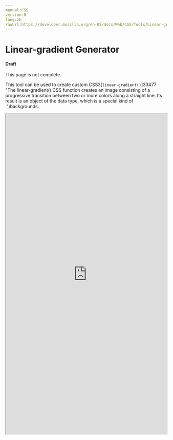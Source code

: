 ```yaml
---
manual:CSS
version:0
lang:zh
rawUrl:https://developer.mozilla.org/en-US/docs/Web/CSS/Tools/Linear-gradient_Generator
---
```


# Linear-gradient Generator





**Draft**<br></br>This page is not complete.




This tool can be used to create custom CSS3[`linear-gradient()`]33477 "The linear-gradient() CSS function creates an image consisting of a progressive transition between two or more colors along a straight line. Its result is an object of the <gradient> data type, which is a special kind of <image>.")backgrounds.



<iframe src='https://mdn.mozillademos.org/en-US/docs/Web/CSS/Tools/Linear-gradient_Generator$samples/linear-gradient_generator?revision=526741' width='100%' height='1000'></iframe>





